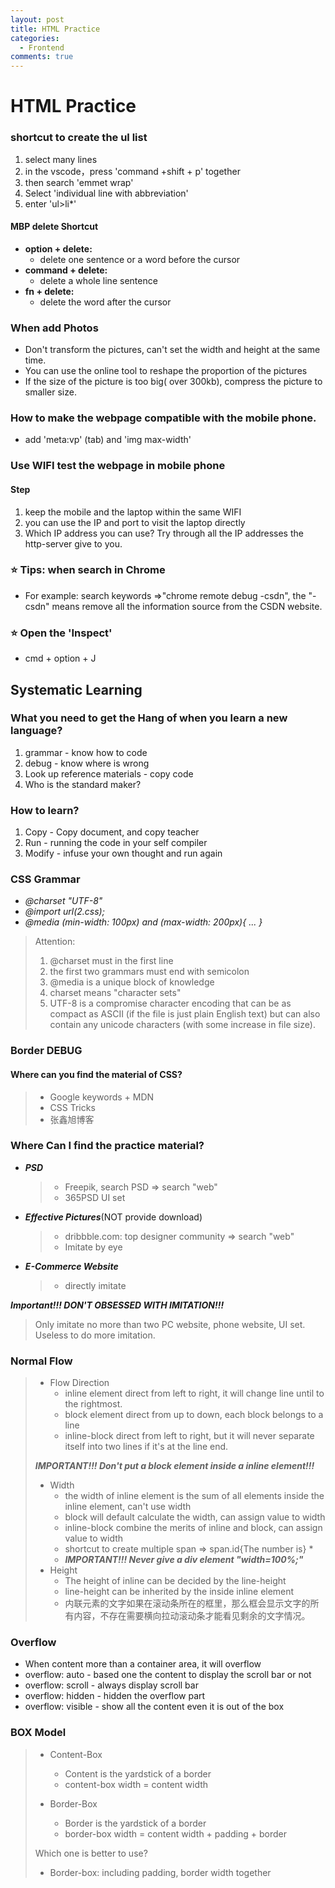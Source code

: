 ```yaml
---
layout: post
title: HTML Practice
categories:
  - Frontend
comments: true
---
```


# HTML Practice

### shortcut to create the ul list

1. select many lines
2. in the vscode，press 'command +shift + p' together
3. then search 'emmet wrap'
4. Select 'individual line with abbreviation'
5. enter 'ul>li\*'

#### MBP delete Shortcut

- **option + delete:**
  - delete one sentence or a word before the cursor
- **command + delete:**
  - delete a whole line sentence
- **fn + delete:**
  - delete the word after the cursor

### When add Photos

- Don't transform the pictures, can't set the width and height at the same time.
- You can use the online tool to reshape the proportion of the pictures
- If the size of the picture is too big( over 300kb), compress the picture to smaller size.

### How to make the webpage compatible with the mobile phone.

- add 'meta:vp' (tab) and 'img max-width'

### Use WIFI test the webpage in mobile phone

#### Step

1. keep the mobile and the laptop within the same WIFI
2. you can use the IP and port to visit the laptop directly
3. Which IP address you can use? Try through all the IP addresses the http-server give to you.

### ⭐️ Tips: when search in Chrome

- For example: search keywords =>"chrome remote debug -csdn", the "-csdn" means remove all the information source from the CSDN website.

### ⭐️ Open the 'Inspect'

- cmd + option + J

## Systematic Learning

### What you need to get the Hang of when you learn a new language?

1. grammar - know how to code
2. debug - know where is wrong
3. Look up reference materials - copy code
4. Who is the standard maker?

### How to learn?

1. Copy - Copy document, and copy teacher
2. Run - running the code in your self compiler
3. Modify - infuse your own thought and run again

### CSS Grammar

- _@charset "UTF-8"_
- _@import url(2.css);_
- _@media (min-width: 100px) and (max-width: 200px){ ... }_

> Attention:
>
> 1. @charset must in the first line
> 2. the first two grammars must end with semicolon
> 3. @media is a unique block of knowledge
> 4. charset means "character sets"
> 5. UTF-8 is a compromise character encoding that can be as compact as ASCII (if the file is just plain English text) but can also contain any unicode characters (with some increase in file size).

### Border DEBUG

#### Where can you find the material of CSS?

> - Google keywords + MDN
> - CSS Tricks
> - 张鑫旭博客

### Where Can I find the practice material?

- **_PSD_**
  > - Freepik, search PSD => search "web"
  > - 365PSD UI set
- **_Effective Pictures_**(NOT provide download)
  > - dribbble.com: top designer community => search "web"
  > - Imitate by eye
- **_E-Commerce Website_**
  > - directly imitate

**_Important!!! DON'T OBSESSED WITH IMITATION!!!_**

> Only imitate no more than two PC website, phone website, UI set. Useless to do more imitation.

### Normal Flow

> - Flow Direction
>   - inline element direct from left to right, it will change line until to the rightmost.
>   - block element direct from up to down, each block belongs to a line
>   - inline-block direct from left to right, but it will never separate itself into two lines if it's at the line end.
>
> **_IMPORTANT!!! Don't put a block element inside a inline element!!!_**
>
> - Width
>   - the width of inline element is the sum of all elements inside the inline element, can't use width
>   - block will default calculate the width, can assign value to width
>   - inline-block combine the merits of inline and block, can assign value to width
>   - shortcut to create multiple span => span.id{The number is} \*
>   - **_IMPORTANT!!! Never give a div element "width=100%;"_**
> - Height
>   - The height of inline can be decided by the line-height
>   - line-height can be inherited by the inside inline element
>   - 内联元素的文字如果在滚动条所在的框里，那么框会显示文字的所有内容，不存在需要横向拉动滚动条才能看见剩余的文字情况。

### Overflow

- When content more than a container area, it will overflow
- overflow: auto - based one the content to display the scroll bar or not
- overflow: scroll - always display scroll bar
- overflow: hidden - hidden the overflow part
- overflow: visible - show all the content even it is out of the box

### BOX Model

> - Content-Box
>
>   - Content is the yardstick of a border
>   - content-box width = content width
>
> - Border-Box
>   - Border is the yardstick of a border
>   - border-box width = content width + padding + border
>
> Which one is better to use?
>
> - Border-box: including padding, border width together

